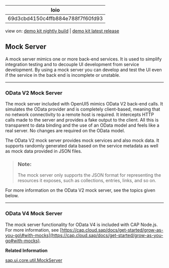 <!-- loio69d3cbd4150c4ffb884e788f7f60fd93 -->

| loio |
| -----|
| 69d3cbd4150c4ffb884e788f7f60fd93 |

<div id="loio">

view on: [demo kit nightly build](https://openui5nightly.hana.ondemand.com/#/topic/69d3cbd4150c4ffb884e788f7f60fd93) | [demo kit latest release](https://openui5.hana.ondemand.com/#/topic/69d3cbd4150c4ffb884e788f7f60fd93)</div>

## Mock Server

A mock server mimics one or more back-end services. It is used to simplify integration testing and to decouple UI development from service development. By using a mock server you can develop and test the UI even if the service in the back end is incomplete or unstable.

***

<a name="loio69d3cbd4150c4ffb884e788f7f60fd93__section_od2_mock_server"/>

### OData V2 Mock Server

The mock server included with OpenUI5 mimics OData V2 back-end calls. It simulates the OData provider and is completely client-based, meaning that no network connectivity to a remote host is required. It intercepts HTTP calls made to the server and provides a fake output to the client. All this is transparent to data binding and the use of an OData model and feels like a real server. No changes are required on the OData model.

The OData V2 mock server provides mock services and also mock data. It supports randomly generated data based on the service metadata as well as mock data provided in JSON files.

> ### Note:  
> The mock server only supports the JSON format for representing the resources it exposes, such as collections, entries, links, and so on.

For more information on the OData V2 mock server, see the topics given below.

***

<a name="loio69d3cbd4150c4ffb884e788f7f60fd93__section_od4_mock_server"/>

### OData V4 Mock Server

The mock server functionality for OData V4 is included with CAP Node.js. For more information, see [https://cap.cloud.sap/docs/get-started/grow-as-you-go\#with-mocks](https://cap.cloud.sap/docs/get-started/grow-as-you-go#with-mocks).

**Related Information**  


[sap.ui.core.util.MockServer](https://openui5.hana.ondemand.com/#/api/sap.ui.core.util.MockServer)

